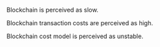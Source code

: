 Blockchain is perceived as slow.

Blockchain transaction costs are perceived as high.

Blockchain cost model is perceived as unstable.
